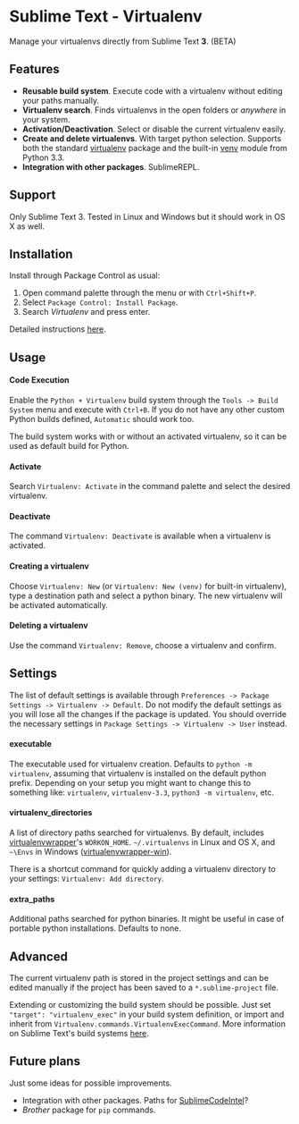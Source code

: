 Sublime Text - Virtualenv
=========================

Manage your virtualenvs directly from Sublime Text __3__. (BETA)

## Features

- __Reusable build system__. Execute code with a virtualenv without
editing your paths manually.
- __Virtualenv search__. Finds virtualenvs in the open folders or _anywhere_ in your system.
- __Activation/Deactivation__. Select or disable the current virtualenv easily.
- __Create and delete virtualenvs__. With target python selection. Supports both the standard
[virtualenv][] package and the built-in [venv][pyvenv] module from Python 3.3.
- __Integration with other packages__. SublimeREPL.


## Support

Only Sublime Text 3. Tested in Linux and Windows but it should work in OS X as well.


## Installation

Install through Package Control as usual:

1. Open command palette through the menu or with `Ctrl+Shift+P`.
2. Select `Package Control: Install Package`.
3. Search _Virtualenv_ and press enter.

Detailed instructions [here][packageControl].


## Usage

#### Code Execution

Enable the `Python + Virtualenv` build system through the `Tools -> Build System` menu and execute with `Ctrl+B`. If you do not have any other custom Python builds defined, `Automatic` should work too.

The build system works with or without an activated virtualenv, so it can be used as default build for Python.

#### Activate

Search `Virtualenv: Activate` in the command palette and select the desired virtualenv.

#### Deactivate

The command `Virtualenv: Deactivate` is available when a virtualenv is activated.

#### Creating a virtualenv

Choose `Virtualenv: New` (or `Virtualenv: New (venv)` for built-in virtualenv), type a destination
path and select a python binary. The new virtualenv will be activated automatically.

#### Deleting a virtualenv

Use the command `Virtualenv: Remove`, choose a virtualenv and confirm.


## Settings

The list of default settings is available through `Preferences -> Package Settings -> Virtualenv -> Default`. Do not modify the default settings as you will lose all the changes if the package is updated. You should override the necessary settings in `Package Settings -> Virtualenv -> User` instead.

#### executable

The executable used for virtualenv creation. Defaults to `python -m virtualenv`, assuming that virtualenv is installed on the default python prefix.
Depending on your setup you might want to change this to something like: `virtualenv`, `virtualenv-3.3`, `python3 -m virtualenv`, etc.

#### virtualenv_directories

A list of directory paths searched for virtualenvs. By default, includes [virtualenvwrapper][]'s `WORKON_HOME`. `~/.virtualenvs` in Linux and OS X, and `~\Envs` in Windows ([virtualenvwrapper-win][]).

There is a shortcut command for quickly adding a virtualenv directory to your settings: `Virtualenv: Add directory`.

#### extra_paths

Additional paths searched for python binaries. It might be useful in case of portable python installations. Defaults to none.


## Advanced

The current virtualenv path is stored in the project settings and can be edited manually if the project has been saved to a `*.sublime-project` file.

Extending or customizing the build system should be possible. Just set `"target": "virtualenv_exec"` in your build system definition, or import and inherit from `Virtualenv.commands.VirtualenvExecCommand`. More information on Sublime Text's build systems [here][buildSystems].


## Future plans

Just some ideas for possible improvements.

- Integration with other packages. Paths for [SublimeCodeIntel][]?
- _Brother_ package for `pip` commands.




[packageControl]: https://sublime.wbond.net/docs/usage "Package Control"
[buildSystems]: http://sublime-text-unofficial-documentation.readthedocs.org/en/latest/reference/build_systems.html "Sublime Text build systems"
[virtualenv]: https://virtualenv.pypa.io/en/latest/ "virtualenv"
[virtualenvwrapper]: http://virtualenvwrapper.readthedocs.org/en/latest/ "virtualenvwrapper"
[virtualenvwrapper-win]: https://github.com/davidmarble/virtualenvwrapper-win/ "virtualenvwrapper-win"
[pyvenv]: https://docs.python.org/3.3/library/venv.html "pyvenv"
[SublimeREPL]: https://github.com/wuub/SublimeREPL "SublimeREPL"
[SublimeCodeIntel]: http://sublimecodeintel.github.io/SublimeCodeIntel/ "SublimeCodeIntel"
